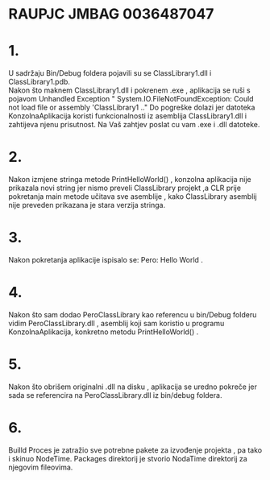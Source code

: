 # RAUPJC JMBAG 0036487047
# 1.
U sadržaju Bin/Debug foldera pojavili su se ClassLibrary1.dll i ClassLibrary1.pdb.  
Nakon što maknem ClassLibrary1.dll i pokrenem .exe , aplikacija se ruši s pojavom Unhandled Exception 
" System.IO.FileNotFoundException: Could not load file or assembly 'ClassLibrary1 .."
Do pogreške dolazi jer datoteka KonzolnaAplikacija koristi funkcionalnosti iz asemblija ClassLibrary1.dll i zahtijeva njenu prisutnost.
Na Vaš zahtjev poslat cu vam .exe i .dll datoteke.
# 2.
Nakon izmjene stringa metode PrintHelloWorld() , konzolna aplikacija nije prikazala novi string jer nismo preveli ClassLibrary projekt 
,a CLR  prije pokretanja main metode učitava sve asemblije , kako ClassLibrary asemblij nije preveden prikazana je stara verzija stringa.
# 3.
Nakon pokretanja aplikacije ispisalo se: Pero: Hello World  .
# 4. 
Nakon što sam dodao PeroClassLibrary kao referencu u bin/Debug folderu vidim PeroClassLibrary.dll , asemblij koji sam koristio 
u programu KonzolnaAplikacija, konkretno metodu PrintHelloWorld() .
# 5. 
Nakon što obrišem originalni .dll na disku , aplikacija se uredno pokreče jer sada se referencira na PeroClassLibrary.dll iz bin/debug 
foldera.
# 6.
Builld Proces je zatražio sve potrebne pakete za izvođenje projekta , pa tako i skinuo NodeTime. Packages direktorij je stvorio NodaTime 
direktorij za njegovim fileovima.
